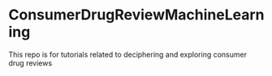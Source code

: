 # ConsumerDrugReviewMachineLearning
This repo is for tutorials related to deciphering and exploring consumer drug reviews
